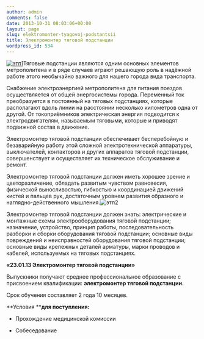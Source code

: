 ```yaml
---
author: admin
comments: false
date: 2013-10-31 08:03:06+00:00
layout: page
slug: elektromonter-tyagovoj-podstantsii
title: Электромонтер тяговой подстанции
wordpress_id: 534
---
```


[![этп1](http://www.cm-spb.ru/cms/wp-content/uploads/2013/10/этп1-300x210.png)](http://www.cm-spb.ru/cms/wp-content/uploads/2013/10/этп1.png)Тяговые подстанции являются одним основных элементов метрополитена и в ряде случаев играют решающую роль в надёжной работе этого необычайно важного для нашего города вида транспорта.




Снабжение электроэнергией метрополитена для питания поездов осуществляется от общей энергосистемы города. Переменный ток преобразуется в постоянный на тяговых подстанциях, которые располагают вдоль линии на расстоянии несколько километров одна от другой. От токоприёмников электрическая энергия подводится к электродвигателям, называемым тяговыми, которые и приводят подвижной состав в движение.




Электромонтер тяговой подстанции обеспечивает бесперебойную и безаварийную работу этой сложной электротехнической аппаратуры, выключателей, контакторов и других аппаратов тяговой подстанции, совершенствует и осуществляет их техническое обслуживание и ремонт.




Электромонтер тяговой подстанции должен иметь хорошее зрение и цветоразличение, обладать развитым чувством равновесия, физической выносливостью, гибкостью и координацией движений кистей и пальцев рук, достаточным уровнем развития образного и наглядно-действенного мышления.![этп2](http://www.cm-spb.ru/cms/wp-content/uploads/2013/10/этп2-300x199.png)




Электромонтер тяговой подстанции должен знать: электрические и монтажные схемы электрооборудования тяговой подстанции; назначение, устройство, принцип работы, последовательность разборки и сборки оборудования тяговой подстанции; основные виды повреждений и неисправностей оборудования тяговой подстанции; основные виды крепежных деталей арматуры, марки проводов и кабелей, используемых на тяговых подстанциях.[
](http://www.cm-spb.ru/cms/wp-content/uploads/2013/10/этп2.png)




**«23.01.13 Электромонтер тяговой подстанции»**




Выпускники получают среднее профессиональное образование с присвоением квалификации: **электромонтер тяговой подстанции.**




Срок обучения составляет 2 года 10 месяцев.




**Условия ****для поступления:**






	
  * Прохождение медицинской комиссии 

	
  * Собеседование


